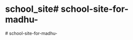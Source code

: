 # school_site#   s c h o o l - s i t e - f o r - m a d h u -  
 #   s c h o o l - s i t e - f o r - m a d h u -  
 